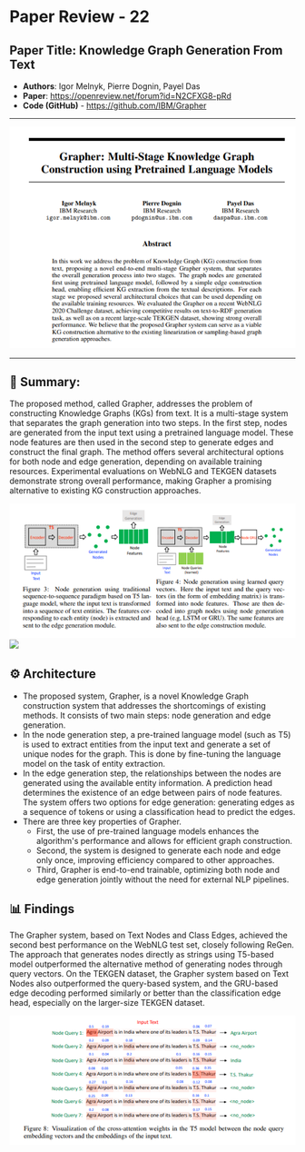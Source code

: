 # Paper Review - 22

## **Paper Title**: Knowledge Graph Generation From Text
- **Authors**: Igor Melnyk, Pierre Dognin, Payel Das
- **Paper**: https://openreview.net/forum?id=N2CFXG8-pRd
- **Code (GitHub)** - https://github.com/IBM/Grapher

---


![](./figs/22/1.png)

---

## 🧾 Summary: 
The proposed method, called Grapher, addresses the problem of constructing Knowledge Graphs (KGs) from text. It is a multi-stage system that separates the graph generation into two steps. In the first step, nodes are generated from the input text using a pretrained language model. These node features are then used in the second step to generate edges and construct the final graph. The method offers several architectural options for both node and edge generation, depending on available training resources. Experimental evaluations on WebNLG and TEKGEN datasets demonstrate strong overall performance, making Grapher a promising alternative to existing KG construction approaches.

![](./figs/22/2.png)
![](./figs/23/3.png)

## ⚙️ Architecture
- The proposed system, Grapher, is a novel Knowledge Graph construction system that addresses the shortcomings of existing methods. It consists of two main steps: node generation and edge generation.
- In the node generation step, a pre-trained language model (such as T5) is used to extract entities from the input text and generate a set of unique nodes for the graph. This is done by fine-tuning the language model on the task of entity extraction.
- In the edge generation step, the relationships between the nodes are generated using the available entity information. A prediction head determines the existence of an edge between pairs of node features. The system offers two options for edge generation: generating edges as a sequence of tokens or using a classification head to predict the edges.
- There are three key properties of Grapher. 
  - First, the use of pre-trained language models enhances the algorithm's performance and allows for efficient graph construction. 
  - Second, the system is designed to generate each node and edge only once, improving efficiency compared to other approaches. 
  - Third, Grapher is end-to-end trainable, optimizing both node and edge generation jointly without the need for external NLP pipelines.



## 📊 Findings 
The Grapher system, based on Text Nodes and Class Edges, achieved the second best performance on the WebNLG test set, closely following ReGen. The approach that generates nodes directly as strings using T5-based model outperformed the alternative method of generating nodes through query vectors. On the TEKGEN dataset, the Grapher system based on Text Nodes also outperformed the query-based system, and the GRU-based edge decoding performed similarly or better than the classification edge head, especially on the larger-size TEKGEN dataset.

![](./figs/22/4.png)